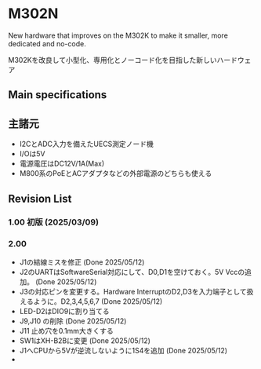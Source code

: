 # M302N

New hardware that improves on the M302K to make it smaller, more dedicated and no-code.

M302Kを改良して小型化、専用化とノーコード化を目指した新しいハードウェア

## Main specifications



## 主諸元
+ I2CとADC入力を備えたUECS測定ノード機
+ I/Oは5V
+ 電源電圧はDC12V/1A(Max)
+ M800系のPoEとACアダプタなどの外部電源のどちらも使える

## Revision List

### 1.00 初版 (2025/03/09)
### 2.00 
* J1の結線ミスを修正 (Done 2025/05/12)
* J2のUARTはSoftwareSerial対応にして、D0,D1を空けておく。5V Vccの追加。 (Done 2025/05/12)
* J3の対応ピンを変更する。Hardware InterruptのD2,D3を入力端子として扱えるように。D2,3,4,5,6,7 (Done 2025/05/12)
* LED-D2はDIO9に割り当てる
* J9,J10 の削除 (Done 2025/05/12)
* J11 止め穴を0.1mm大きくする
* SW1はXH-B2Bに変更 (Done 2025/05/12)
* J1へCPUから5Vが逆流しないように1S4を追加 (Done 2025/05/12)
* 